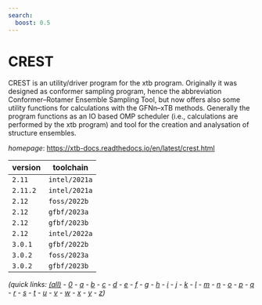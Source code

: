 ```yaml
---
search:
  boost: 0.5
---
```

# CREST

CREST is an utility/driver program for the xtb program. Originally it was designed  as conformer sampling program, hence the abbreviation Conformer–Rotamer Ensemble Sampling Tool,  but now offers also some utility functions for calculations with the GFNn–xTB methods. Generally  the program functions as an IO based OMP scheduler (i.e., calculations are performed by the xtb  program) and tool for the creation and analysation of structure ensembles.

*homepage*: <https://xtb-docs.readthedocs.io/en/latest/crest.html>

version | toolchain
--------|----------
``2.11`` | ``intel/2021a``
``2.11.2`` | ``intel/2021a``
``2.12`` | ``foss/2022b``
``2.12`` | ``gfbf/2023a``
``2.12`` | ``gfbf/2023b``
``2.12`` | ``intel/2022a``
``3.0.1`` | ``gfbf/2022b``
``3.0.2`` | ``foss/2023a``
``3.0.2`` | ``gfbf/2023b``


*(quick links: [(all)](../index.md) - [0](../0/index.md) - [a](../a/index.md) - [b](../b/index.md) - [c](../c/index.md) - [d](../d/index.md) - [e](../e/index.md) - [f](../f/index.md) - [g](../g/index.md) - [h](../h/index.md) - [i](../i/index.md) - [j](../j/index.md) - [k](../k/index.md) - [l](../l/index.md) - [m](../m/index.md) - [n](../n/index.md) - [o](../o/index.md) - [p](../p/index.md) - [q](../q/index.md) - [r](../r/index.md) - [s](../s/index.md) - [t](../t/index.md) - [u](../u/index.md) - [v](../v/index.md) - [w](../w/index.md) - [x](../x/index.md) - [y](../y/index.md) - [z](../z/index.md))*

